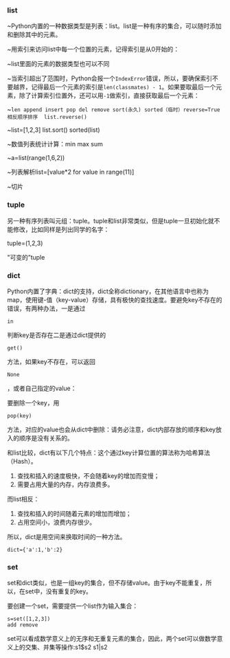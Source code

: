 ### list

~Python内置的一种数据类型是列表：list。list是一种有序的集合，可以随时添加和删除其中的元素。

~用索引来访问list中每一个位置的元素，记得索引是从0开始的：

~list里面的元素的数据类型也可以不同

~当索引超出了范围时，Python会报一个`IndexError`错误，所以，要确保索引不要越界，记得最后一个元素的索引是`len(classmates) - 1`。如果要取最后一个元素，除了计算索引位置外，还可以用`-1`做索引，直接获取最后一个元素：

~`len append insert pop del remove sort(永久) sorted（临时）reverse=True相反顺序排序  list.reverse()`

~list=\[1,2,3\]  list.sort\(\) sorted\(list\)` `

~数值列表统计计算：min max sum

~a=list\(range\(1,6,2\)\)

~列表解析list=\[value\*2 for value in range\(11\)\]

~切片

### tuple

另一种有序列表叫元组：tuple。tuple和list非常类似，但是tuple一旦初始化就不能修改，比如同样是列出同学的名字：

tuple=\(1,2,3\)

"可变的”tuple

### dict

Python内置了字典：dict的支持，dict全称dictionary，在其他语言中也称为map，使用键-值（key-value）存储，具有极快的查找速度。要避免key不存在的错误，有两种办法，一是通过

`in`

判断key是否存在二是通过dict提供的

`get()`

方法，如果key不存在，可以返回

`None`

，或者自己指定的value：

要删除一个key，用

`pop(key)`

方法，对应的value也会从dict中删除：请务必注意，dict内部存放的顺序和key放入的顺序是没有关系的。

和list比较，dict有以下几个特点：这个通过key计算位置的算法称为哈希算法（Hash）。

1. 查找和插入的速度极快，不会随着key的增加而变慢；
2. 需要占用大量的内存，内存浪费多。

而list相反：

1. 查找和插入的时间随着元素的增加而增加；
2. 占用空间小，浪费内存很少。

所以，dict是用空间来换取时间的一种方法。

```
dict={'a':1,'b':2}
```

### set

set和dict类似，也是一组key的集合，但不存储value。由于key不能重复，所以，在set中，没有重复的key。

要创建一个set，需要提供一个list作为输入集合：

```
s=set([1,2,3])
add remove
```

set可以看成数学意义上的无序和无重复元素的集合，因此，两个set可以做数学意义上的交集、并集等操作:s1$s2 s1\|s2

